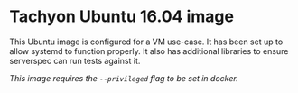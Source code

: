 # Tachyon Ubuntu 16.04 image
This Ubuntu image is configured for a VM use-case. It has been set up to allow systemd to function properly. It also has additional libraries to ensure serverspec can run tests against it.

*This image requires the `--privileged` flag to be set in docker.*
